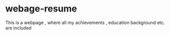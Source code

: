 # webage-resume
This is a webpage , where all my achievements , education background etc. are included
